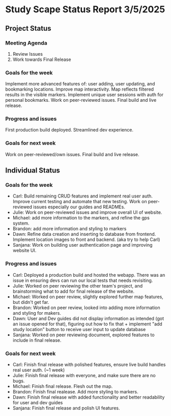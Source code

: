# Study Scape Status Report 3/5/2025

## Project Status

### Meeting Agenda
1. Review Issues
2. Work towards Final Release

### Goals for the week
Implement more advanced features of: user adding, user updating, and bookmarking locations. Improve map interactivity. Map reflects filtered results in the visible markers. Implement unique user sessions with auth for personal bookmarks. Work on peer-reviewed issues. Final build and live release.

### Progress and issues
First production build deployed. Streamlined dev experience.

### Goals for next week
Work on peer-reviewed/own issues. Final build and live release.

## Individual Status

### Goals for the week
- Carl: Build remaining CRUD features and implement real user auth. Improve current testing and automate that new testing. Work on peer-reviewed issues especially our guides and READMEs.
- Julie: Work on peer-reviewed issues and improve overall UI of website.
- Michael: add more information to the markers, and refine the gps system. 
- Brandon: add more information and styling to markers
- Dawn: Refine data creation and inserting to database from frontend. Implement location images to front and backend. (aka try to help Carl)
- Sanjana: Work on building user authentication page and improving website UI.


### Progress and issues
- Carl: Deployed a production build and hosted the webapp. There was an issue in ensuring devs can run our local tests that needs revisiting.
- Julie: Worked on peer reviewing the other team's project, and brainstorming what to add for final release of the website.
- Michael: Worked on peer review, slightly explored further map features, but didn't get far. 
- Brandon: Worked on peer review, looked into adding more information and styling for makers.
- Dawn: User and Dev guides did not display information as intended (got an issue opened for that), figuring out how to fix that + implement "add study location" button to receive user input to update database
- Sanjana: Worked on peer reviewing document, explored features to include in final release.


### Goals for next week
- Carl: Finish final release with polished features, ensure live build handles real user auth. (~1 week)
- Julie: Finish final release with everyone, and make sure there are no bugs.
- Michael: Finish final release. Flesh out the map. 
- Brandon: Finish final realease. Add more styling to markers.
- Dawn: Finish final release with added functionality and better readability for user and dev guides
- Sanjana: Finish final release and polish UI features.
